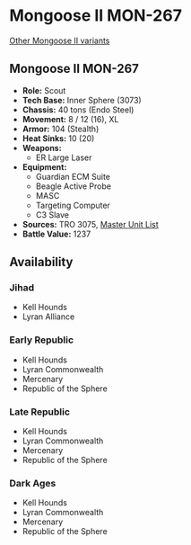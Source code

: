 # Mongoose II MON-267

[Other Mongoose II variants](../mongoose_ii.md)

## Mongoose II MON-267
- **Role:** Scout
- **Tech Base:** Inner Sphere (3073)
- **Chassis:** 40 tons (Endo Steel)
- **Movement:** 8 / 12 (16), XL
- **Armor:** 104 (Stealth)
- **Heat Sinks:** 10 (20)
- **Weapons:**
  - ER Large Laser
- **Equipment:**
  - Guardian ECM Suite
  - Beagle Active Probe
  - MASC
  - Targeting Computer
  - C3 Slave
- **Sources:** TRO 3075, [Master Unit List](http://masterunitlist.info/Unit/Details/2217/mongoose-ii-mon-267)
- **Battle Value:** 1237

## Availability

### Jihad
- Kell Hounds
- Lyran Alliance

### Early Republic
- Kell Hounds
- Lyran Commonwealth
- Mercenary
- Republic of the Sphere

### Late Republic
- Kell Hounds
- Lyran Commonwealth
- Mercenary
- Republic of the Sphere

### Dark Ages
- Kell Hounds
- Lyran Commonwealth
- Mercenary
- Republic of the Sphere

